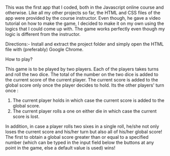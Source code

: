 This was the first app that I coded, both in the Javascript online course and otherwise. Like all my other projects so far, the HTML and CSS files of the app were provided by the course instructor. Even though, he gave a video tutorial on how to make the game, I decided to make it on my own using the logics that I could come up with. The game works perfectly even though my logic is different from the instructor.

Directions:-
Install and extract the project folder and simply open the HTML file with (preferably) Google Chrome.

How to play?

This game is to be played by two players.
Each of the players takes turns and roll the two dice.
The total of the number on the two dice is added to the current score of the current player.
The current score is added to the global score only once the player decides to hold.
Its the other players' turn once :
1. The current player holds in which case the current score is added to the global score.
2. The current player rolls a one on either die in which case the current score is lost.

In addition, in case a player rolls two sixes in a single roll, he/she not only loses the current score and his/her turn but also all of his/her global score!
The first to obtain a global score greater than or equal to a specified number (which can be typed in the input field below the buttons at any point in the game, else a default value is used) wins!
